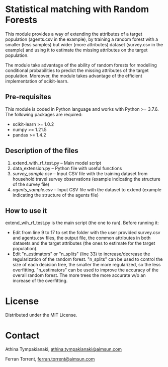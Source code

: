# Statistical matching with Random Forests

This module provides a way of extending the attributes of a target population (agents.csv in the example), by training
a random forest with a smaller (less samples) but wider (more attributes) dataset (survey.csv in the example) and 
using it to estimate the missing attributes on the target population.

The module take advantage of the ability of random forests for modelling conditional probabilities to predict the 
missing attributes of the target population. Moreover, the module takes advantage of the efficient implementation of 
scikit-learn.

## Pre-requisites

This module is coded in Python language and works with Python >= 3.7.6. The following packages are required:

- scikit-learn >= 1.0.2
- numpy >= 1.21.5
- pandas >= 1.4.2

## Description of the files
1.	extend_with_rf_test.py – Main model script
2.	data_extension.py – Python file with useful functions
3.	*survey_sample.csv* – Input CSV file with the training dataset from household travel survey observations (example indicating the structure of the       survey file)
4.	*agents_sample.csv* – Input CSV file with the dataset to extend (example indicating the structure of the agents file)

## How to use it

extend_wih_rf_test.py is the main script (the one to run). Before running it:
- Edit from line 9 to 17 to set the folder with the user provided survey.csv and agents.csv files,
the output file, the common attributes in both datasets and the target attributes (the ones to estimate for the target
population).
- Edit "n_estimators" or "n_splits" (line 33) to increase/decrease the regularization of the random forest. "n_splits"
can be used to control the size of each decision tree, the smaller the more regularized, so the less overfitting.
"n_estimators" can be used to improve the accuracy of the overall random forest. The more trees the more accurate w/o
an increase of the overfitting.

# License
Distributed under the MIT License.

# Contact
Athina Tympakianaki, athina.tympakianaki@aimsun.com

Ferran Torrent, ferran.torrent@aimsun.com
